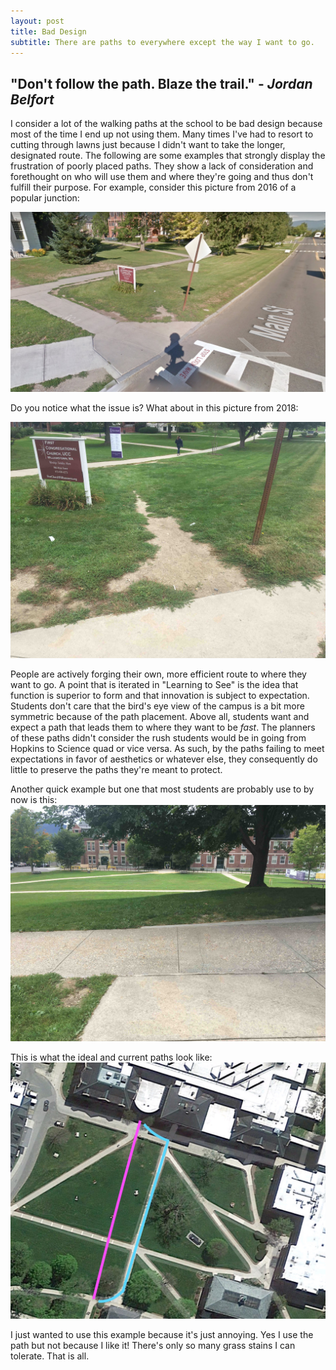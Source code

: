 ```yaml
---
layout: post
title: Bad Design
subtitle: There are paths to everywhere except the way I want to go.
---
```


## "Don't follow the path. Blaze the trail." - *Jordan Belfort* ##

I consider a lot of the walking paths at the school to be bad design because most of the time I end up not using them. Many times I've had to resort to cutting through lawns just because I didn't want to take the longer, designated route. The following are some examples that strongly display the frustration of poorly placed paths. They show a lack of consideration and forethought on who will use them and where they're going and thus don't fulfill their purpose. For example, consider this picture from 2016 of a popular junction:

![](/img/used_map_path.jpg)

Do you notice what the issue is? What about in this picture from 2018:

![](/img/IMG_0722.jpg)

People are actively forging their own, more efficient route to where they want to go. A point that is iterated in "Learning to See" is the idea that function is superior to form and that innovation is subject to expectation. Students don't care that the bird's eye view of the campus is a bit more symmetric because of the path placement. Above all, students want and expect a path that leads them to where they want to be *fast*. The planners of these paths didn't consider the rush students would be in going from Hopkins to Science quad or vice versa. As such, by the paths failing to meet expectations in favor of aesthetics or whatever else, they consequently do little to preserve the paths they're meant to protect.

Another quick example but one that most students are probably use to by now is this:
![](/img/IMG_0725.jpg)

This is what the ideal and current paths look like:
![](/img/schow_map_path.jpg)

I just wanted to use this example because it's just annoying. Yes I use the path but not because I like it! There's only so many grass stains I can tolerate. That is all.


